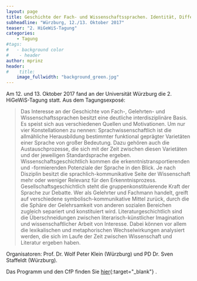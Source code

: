 ```yaml
---
layout: page
title: Geschichte der Fach- und Wissenschaftssprachen. Identität, Differenz, Transfer
subheadline: "Würzburg, 12./13. Oktober 2017"
teaser: "2. HiGeWiS-Tagung"
categories:
    - Tagung
#tags:
#   - background color
#    - header
author: mprinz
header:
#    title: 
    image_fullwidth: "background_green.jpg"
---
```





Am 12. und 13. Oktober 2017 fand an der Universität Würzburg die 2. HiGeWiS-Tagung statt. Aus dem Tagungsexposé: 

> Das Interesse an der Geschichte von Fach-, Gelehrten- und Wissenschaftssprachen besitzt eine deutliche interdisziplinäre Basis. Es 
speist sich aus verschiedenen Quellen und Motivationen. Um nur vier Konstellationen zu nennen: Sprachwissenschaftlich ist die allmähliche 
Herausbildung bestimmter funktional geprägter Varietäten einer Sprache von großer Bedeutung. Dazu gehören auch die Austauschprozesse, die sich 
mit der Zeit zwischen diesen Varietäten und der jeweiligen Standardsprache ergeben. Wissenschaftsgeschichtlich kommen die erkenntnistransportierenden 
und -formierenden Potenziale der Sprache in den Blick. Je nach Disziplin besitzt die sprachlich-kommunikative Seite der Wissenschaft mehr oder 
weniger Relevanz für den Erkenntnisprozess. Gesellschaftsgeschichtlich steht die gruppenkonstituierende Kraft der Sprache zur Debatte. Wer als 
Gelehrter und Fachmann handelt, greift auf verschiedene symbolisch-kommunikative Mittel zurück, durch die die Sphäre der Gelehrsamkeit von anderen 
sozialen Bereichen zugleich separiert und konstituiert wird. Literaturgeschichtlich sind die Überschneidungen zwischen literarisch-künstlicher 
Imagination und wissenschaftlicher Arbeit von Interesse. Dabei können vor allem die lexikalischen und metaphorischen Wechselwirkungen analysiert 
werden, die sich im Laufe der Zeit zwischen Wissenschaft und Literatur ergeben haben.


Organisatoren: Prof. Dr. Wolf Peter Klein (Würzburg) und PD Dr. Sven Staffeldt (Würzburg).

Das Programm und den CfP finden Sie [hier]( http://www.sprawi.germanistik.uni-wuerzburg.de/forschung/tagung-geschichte-der-fach-und-wissenschaftssprachen/ ){:target="_blank"} .